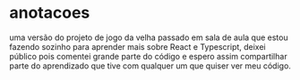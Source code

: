 # anotacoes
uma versão do projeto de jogo da velha passado em sala de aula que estou fazendo sozinho para aprender mais sobre React e Typescript, deixei público pois comentei grande parte do código e espero assim compartilhar parte do aprendizado que tive com qualquer um que quiser ver meu código.
